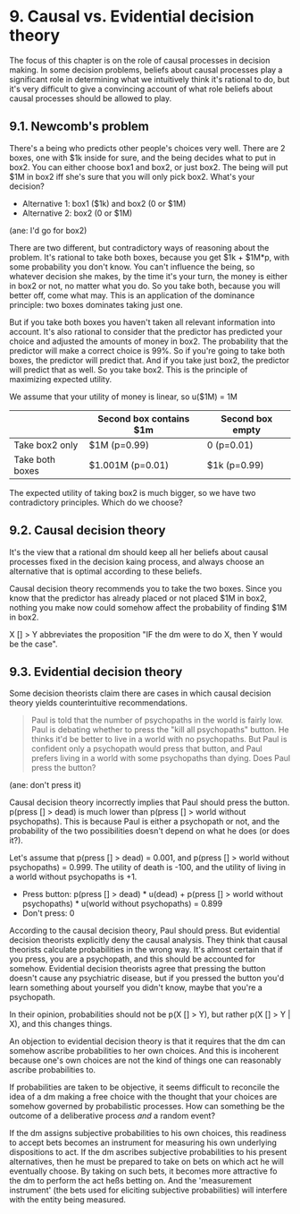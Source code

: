 # 9. Causal vs. Evidential decision theory

The focus of this chapter is on the role of causal processes in decision making. In some decision problems, beliefs about causal processes play a significant role in determining what we intuitively think it's rational to do, but it's very difficult to give a convincing account of what role beliefs about causal processes should be allowed to play.

## 9.1. Newcomb's problem

There's a being who predicts other people's choices very well. There are 2 boxes, one with $1k inside for sure, and the being decides what to put in box2. You can either choose box1 and box2, or just box2. The being will put $1M in box2 iff she's sure that you will only pick box2. What's your decision?

* Alternative 1: box1 ($1k) and box2 (0 or $1M)
* Alternative 2: box2 (0 or $1M)

(ane: I'd go for box2)

There are two different, but contradictory ways of reasoning about the problem. It's rational to take both boxes, because you get $1k + $1M\*p, with some probability you don't know. You can't influence the being, so whatever decision she makes, by the time it's your turn, the money is either in box2 or not, no matter what you do. So you take both, because you will better off, come what may. This is an application of the dominance principle: two boxes dominates taking just one.

But if you take both boxes you haven't taken all relevant information into account. It's also rational to consider that the predictor has predicted your choice and adjusted the amounts of money in box2. The probability that the predictor will make a correct choice is 99%. So if you're going to take both boxes, the predictor will predict that. And if you take just box2, the predictor will predict that as well. So you take box2. This is the principle of maximizing expected utility.

We assume that your utility of money is linear, so u($1M) = 1M

| | Second box contains $1m  | Second box empty | 
| - | - | - |
| Take box2 only | $1M (p=0.99) | 0 (p=0.01) |
| Take both boxes | $1.001M (p=0.01) | $1k (p=0.99) |

The expected utility of taking box2 is much bigger, so we have two contradictory principles. Which do we choose?

## 9.2. Causal decision theory

It's the view that a rational dm should keep all her beliefs about causal processes fixed in the decision kaing process, and always choose an alternative that is optimal according to these beliefs.

Causal decision theory recommends you to take the two boxes. Since you know that the predictor has already placed or not placed $1M in box2, nothing you make now could somehow affect the probability of finding $1M in box2.

X [] > Y abbreviates the proposition "IF the dm were to do X, then Y would be the case".

## 9.3. Evidential decision theory

Some decision theorists claim there are cases in which causal decision theory yields counterintuitive recommendations.

> Paul is told that the number of psychopaths in the world is fairly low. Paul is debating whether to press the "kill all psychopaths" button. He thinks it'd be better to live in a world with no psychopaths. But Paul is confident only a psychopath would press that button, and Paul prefers living in a world with some psychopaths than dying. Does Paul press the button?

(ane: don't press it)

Causal decision theory incorrectly implies that Paul should press the button. p(press [] > dead) is much lower than p(press [] > world without psychopaths). This is because Paul is either a psychopath or not, and the probability of the two possibilities doesn't depend on what he does (or does it?).

Let's assume that p(press [] > dead) = 0.001, and p(press [] > world without psychopaths) = 0.999. The utility of death is -100, and the utility of living in a world without psychopaths is +1.

* Press button: p(press [] > dead) * u(dead) + p(press [] > world without psychopaths) * u(world without psychopaths) = 0.899
* Don't press: 0

According to the causal decision theory, Paul should press. But evidential decision theorists explicitly deny the causal analysis. They think that causal theorists calculate probabilities in the wrong way. It's almost certain that if you press, you are a psychopath, and this should be accounted for somehow. Evidential decision theorists agree that pressing the button doesn't cause any psychiatric disease, but if you pressed the button you'd learn something about yourself you didn't know, maybe that you're a psychopath.

In their opinion, probabilities should not be p(X [] > Y), but rather p(X [] > Y | X), and this changes things.

An objection to evidential decision theory is that it requires that the dm can somehow ascribe probabilities to her own choices. And this is incoherent because one's own choices are not the kind of things one can reasonably ascribe probabilities to.

If probabilities are taken to be objective, it seems difficult to reconcile the idea of a dm making a free choice with the thought that your choices are somehow governed by probabilistic processes. How can something be the outcome of a deliberative process *and* a random event?

If the dm assigns subjective probabilities to his own choices, this readiness to accept bets becomes an instrument for measuring his own underlying dispositions to act. If the dm ascribes subjective probabilities to his present alternatives, then he must be prepared to take on bets on which act he will eventually choose. By taking on such bets, it becomes more attractive fo the dm to perform the act heßs betting on. And the 'measurement instrument' (the bets used for eliciting subjective probabilities) will interfere with the entity being measured.

